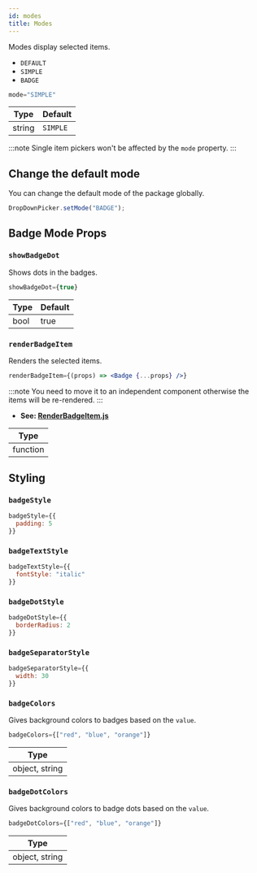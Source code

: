 ```yaml
---
id: modes
title: Modes
---
```


Modes display selected items.
+ `DEFAULT`
+ `SIMPLE`
+ `BADGE`

```jsx
mode="SIMPLE"
```
| Type     | Default  |
| -------- | -------- |
| string   | `SIMPLE` |

:::note
Single item pickers won't be affected by the `mode` property.
:::

## Change the default mode
You can change the default mode of the package globally.

```jsx
DropDownPicker.setMode("BADGE");
```

## Badge Mode Props
### `showBadgeDot`
Shows dots in the badges.

```jsx
showBadgeDot={true}
```
| Type     | Default  |
| -------- | -------- |
| bool     | true     |

### `renderBadgeItem`
Renders the selected items.

```jsx
renderBadgeItem={(props) => <Badge {...props} />}
```

:::note
You need to move it to an independent component otherwise the items will be re-rendered.
:::
+ **See: [RenderBadgeItem.js](https://github.com/hossein-zare/react-native-dropdown-picker/blob/5.x/src/RenderBadgeItem.js)**

| Type     |
| -------- |
| function |

## Styling
### `badgeStyle`
```jsx
badgeStyle={{
  padding: 5
}}
```

### `badgeTextStyle`
```jsx
badgeTextStyle={{
  fontStyle: "italic"
}}
```

### `badgeDotStyle`
```jsx
badgeDotStyle={{
  borderRadius: 2
}}
```

### `badgeSeparatorStyle`
```jsx
badgeSeparatorStyle={{
  width: 30
}}
```

### `badgeColors`
Gives background colors to badges based on the `value`.

```jsx
badgeColors={["red", "blue", "orange"]}
```
| Type     |
| -------- |
| object, string     |

### `badgeDotColors`
Gives background colors to badge dots based on the `value`.

```jsx
badgeDotColors={["red", "blue", "orange"]}
```
| Type     |
| -------- |
| object, string     |